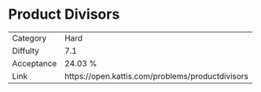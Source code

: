 # Product Divisors

<table>
    <tr>
        <td>Category</td>
        <td>Hard</td>
    </tr>
    <tr>
        <td>Diffulty</td>
        <td>7.1</td>
    </tr>
    <tr>
        <td>Acceptance</td>
        <td>24.03 %</td>
    </tr>
    <tr>
        <td>Link</td>
        <td>https://open.kattis.com/problems/productdivisors</td>
    </tr>
</table>